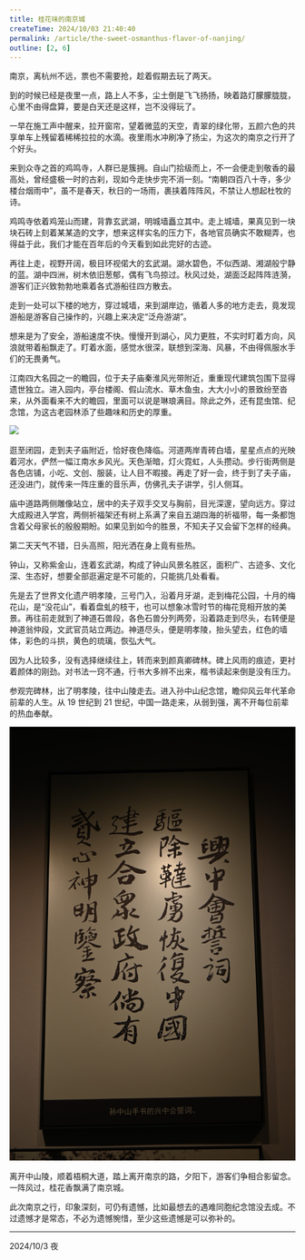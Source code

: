 ```yaml
---
title: 桂花味的南京城
createTime: 2024/10/03 21:40:40
permalink: /article/the-sweet-osmanthus-flavor-of-nanjing/
outline: [2, 6]
---
```

南京，离杭州不远，票也不需要抢，趁着假期去玩了两天。



到的时候已经是夜里一点，路上人不多，尘土倒是飞飞扬扬，映着路灯朦朦胧胧，心里不由得盘算，要是白天还是这样，岂不没得玩了。

一早在施工声中醒来，拉开窗帘，望着微蓝的天空，青翠的绿化带，五颜六色的共享单车上残留着稀稀拉拉的水滴。夜里雨水冲刷净了扬尘，为这次的南京之行开了个好头。



来到众寺之首的鸡鸣寺，人群已是簇拥。自山门拾级而上，不一会便走到敬香的最高处，曾经盛极一时的古刹，现如今走快步完不消一刻。“南朝四百八十寺，多少楼台烟雨中”，虽不是春天，秋日的一场雨，裹挟着阵阵风，不禁让人想起杜牧的诗。

鸡鸣寺依着鸡笼山而建，背靠玄武湖，明城墙矗立其中。走上城墙，果真见到一块块石砖上刻着某某造的文字，想来这样实名的压力下，各地官员确实不敢糊弄，也得益于此，我们才能在百年后的今天看到如此完好的古迹。

再往上走，视野开阔，极目环视偌大的玄武湖。湖水碧色，不似西湖、湘湖般宁静的蓝。湖中四洲，树木依旧葱郁，偶有飞鸟掠过。秋风过处，湖面泛起阵阵涟漪，游客们正兴致勃勃地乘着各式游船往四方散去。

走到一处可以下楼的地方，穿过城墙，来到湖岸边，循着人多的地方走去，竟发现游船是游客自己操作的，兴趣上来决定“泛舟游湖”。

想来是为了安全，游船速度不快。慢慢开到湖心，风力更胜，不实时盯着方向，风浪就带着船飘走了。盯着水面，感觉水很深，联想到深海、风暴，不由得佩服水手们的无畏勇气。



江南四大名园之一的瞻园，位于夫子庙秦淮风光带附近，重重现代建筑包围下显得遗世独立。进入园内，亭台楼阁、假山流水、草木鱼虫，大大小小的景致纷至沓来，从外面看来不大的瞻园，里面可以说是琳琅满目。除此之外，还有昆虫馆、纪念馆，为这古老园林添了些趣味和历史的厚重。

![](../../.vuepress/public/images/8857f2194ccefa86db7649604b3a8f1e.jpeg)

逛至闭园，走到夫子庙附近，恰好夜色降临。河道两岸青砖白墙，星星点点的光映着河水，俨然一幅江南水乡风光。天色渐暗，灯火霓虹，人头攒动。步行街两侧是各色店铺，小吃、文创、服装，让人目不暇接。再走了好一会，终于到了夫子庙，还没进门，就传来一阵庄重的音乐声，仿佛孔夫子讲学，引人侧耳。

庙中道路两侧雕像站立，居中的夫子双手交叉与胸前，目光深邃，望向远方。穿过大成殿进入学宫，两侧祈福架还有树上系满了来自五湖四海的祈福带，每一条都饱含着父母家长的殷殷期盼。如果见到如今的胜景，不知夫子又会留下怎样的经典。



第二天天气不错，日头高照，阳光洒在身上竟有些热。



钟山，又称紫金山，连着玄武湖，构成了钟山风景名胜区，面积广、古迹多、文化深、生态好，想要全部逛遍定是不可能的，只能挑几处看看。

先是去了世界文化遗产明孝陵，三号门入，沿着月牙湖，走到梅花公园，十月的梅花山，是“没花山”，看着盘虬的枝干，也可以想象冰雪时节的梅花竞相开放的美景。再往前走就到了神道石兽段，各色石兽分列两旁，沿着路走到尽头，右转便是神道翁仲段，文武官员站立两边。神道尽头，便是明孝陵，抬头望去，红色的墙体，彩色的斗拱，黄色的琉璃，恢弘大气。



因为人比较多，没有选择继续往上，转而来到颜真卿碑林。碑上风雨的痕迹，更衬着颜体的刚劲。对书法一窍不通，行书大多辨不出来，楷书读起来倒是没有压力。

参观完碑林，出了明孝陵，往中山陵走去。进入孙中山纪念馆，瞻仰风云年代革命前辈的人生。从 19 世纪到 21 世纪，中国一路走来，从弱到强，离不开每位前辈的热血奉献。

![](../../.vuepress/public/images/d1085e708eefda60549834911aacbec6.jpeg)



离开中山陵，顺着梧桐大道，踏上离开南京的路，夕阳下，游客们争相合影留念。一阵风过，桂花香飘满了南京城。

此次南京之行，印象深刻，可仍有遗憾，比如最想去的遇难同胞纪念馆没去成。不过遗憾才是常态，不必为遗憾惋惜，至少这些遗憾是可以弥补的。



---

2024/10/3 夜

